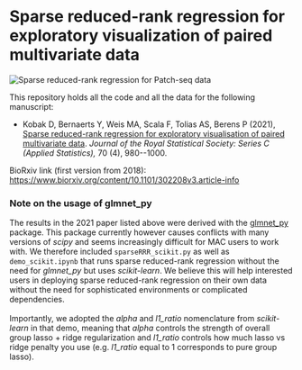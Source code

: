 # Sparse reduced-rank regression for exploratory visualization of paired multivariate data

![Sparse reduced-rank regression for Patch-seq data](https://github.com/berenslab/patch-seq-rrr/blob/master/figures/sketch.png)

This repository holds all the code and all the data for the following manuscript:

* Kobak D, Bernaerts Y, Weis MA, Scala F, Tolias AS, Berens P (2021), [Sparse reduced-rank regression for exploratory visualisation of paired multivariate data](https://rss.onlinelibrary.wiley.com/doi/10.1111/rssc.12494). *Journal of the Royal Statistical Society: Series C (Applied Statistics),* 70 (4), 980--1000.

BioRxiv link (first version from 2018): https://www.biorxiv.org/content/10.1101/302208v3.article-info

### Note on the usage of glmnet_py
The results in the 2021 paper listed above were derived with the [glmnet_py](https://github.com/bbalasub1/glmnet_python) package. This package currently however causes conflicts with many versions of _scipy_ and seems increasingly difficult for MAC users to work with. We therefore included `sparseRRR_scikit.py` as well as `demo_scikit.ipynb` that runs sparse reduced-rank regression without the need for _glmnet_py_ but uses _scikit-learn_. We believe this will help interested users in deploying sparse reduced-rank regression on their own data without the need for sophisticated environments or complicated dependencies.
<br><br>
Importantly, we adopted the _alpha_ and _l1_ratio_ nomenclature from _scikit-learn_ in that demo, meaning that _alpha_ controls the strength of overall group lasso + ridge regularization and _l1_ratio_ controls how much lasso vs ridge penalty you use (e.g. _l1_ratio_ equal to 1 corresponds to pure group lasso).

